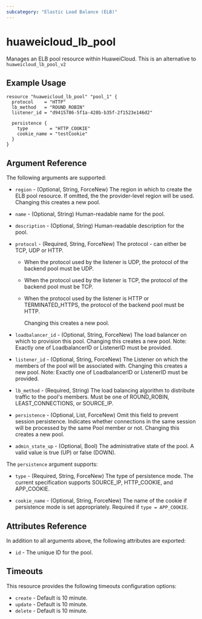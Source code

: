 ```yaml
---
subcategory: "Elastic Load Balance (ELB)"
---
```


# huaweicloud_lb_pool

Manages an ELB pool resource within HuaweiCloud.
This is an alternative to `huaweicloud_lb_pool_v2`

## Example Usage

```hcl
resource "huaweicloud_lb_pool" "pool_1" {
  protocol    = "HTTP"
  lb_method   = "ROUND_ROBIN"
  listener_id = "d9415786-5f1a-428b-b35f-2f1523e146d2"

  persistence {
    type        = "HTTP_COOKIE"
    cookie_name = "testCookie"
  }
}
```

## Argument Reference

The following arguments are supported:

* `region` - (Optional, String, ForceNew) The region in which to create the ELB pool resource.
    If omitted, the the provider-level region will be used.
    Changing this creates a new pool.

* `name` - (Optional, String) Human-readable name for the pool.

* `description` - (Optional, String) Human-readable description for the pool.

* `protocol` - (Required, String, ForceNew) The protocol - can either be TCP, UDP or HTTP.
  + When the protocol used by the listener is UDP, the protocol of the backend pool must be UDP.
  + When the protocol used by the listener is TCP, the protocol of the backend pool must be TCP.
  + When the protocol used by the listener is HTTP or TERMINATED_HTTPS, the protocol of the backend pool must be HTTP.

    Changing this creates a new pool.

* `loadbalancer_id` - (Optional, String, ForceNew) The load balancer on which to provision this
    pool. Changing this creates a new pool.
    Note:  Exactly one of LoadbalancerID or ListenerID must be provided.

* `listener_id` - (Optional, String, ForceNew) The Listener on which the members of the pool
    will be associated with. Changing this creates a new pool.
	Note:  Exactly one of LoadbalancerID or ListenerID must be provided.

* `lb_method` - (Required, String) The load balancing algorithm to
    distribute traffic to the pool's members. Must be one of
    ROUND_ROBIN, LEAST_CONNECTIONS, or SOURCE_IP.

* `persistence` - (Optional, List, ForceNew) Omit this field to prevent session persistence.  Indicates
    whether connections in the same session will be processed by the same Pool
    member or not. Changing this creates a new pool.

* `admin_state_up` - (Optional, Bool) The administrative state of the pool.
    A valid value is true (UP) or false (DOWN).

The `persistence` argument supports:

* `type` - (Required, String, ForceNew) The type of persistence mode. The current specification
    supports SOURCE_IP, HTTP_COOKIE, and APP_COOKIE.

* `cookie_name` - (Optional, String, ForceNew) The name of the cookie if persistence mode is set
    appropriately. Required if `type = APP_COOKIE`.

## Attributes Reference

In addition to all arguments above, the following attributes are exported:

* `id` - The unique ID for the pool.

## Timeouts
This resource provides the following timeouts configuration options:
* `create` - Default is 10 minute.
* `update` - Default is 10 minute.
* `delete` - Default is 10 minute.


